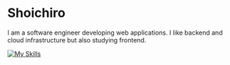 # Shoichiro
I am a software engineer developing web applications. I like backend and cloud infrastructure but also studying frontend.

[![My Skills](https://skillicons.dev/icons?i=ts,js,nodejs,go,cpp,react,gcp,firebase.aws)](https://skillicons.dev)
